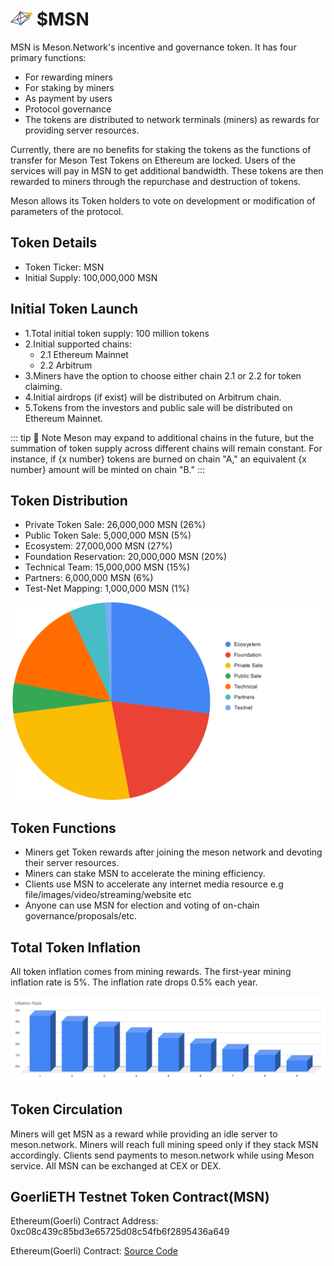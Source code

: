 # <img src="./images/msn.svg" width="35"> $MSN

MSN is Meson.Network's incentive and governance token. It has four primary functions:

- For rewarding miners
- For staking by miners
- As payment by users
- Protocol governance
- The tokens are distributed to network terminals (miners) as rewards for providing server resources.

Currently, there are no benefits for staking the tokens as the functions of transfer for Meson Test Tokens on Ethereum are locked. Users of the services will pay in MSN to get additional bandwidth. These tokens are then rewarded to miners through the repurchase and destruction of tokens.

Meson allows its Token holders to vote on development or modification of parameters of the protocol.

## Token Details

- Token Ticker: MSN
- Initial Supply: 100,000,000 MSN

## Initial Token Launch

- 1.Total initial token supply: 100 million tokens
- 2.Initial supported chains:
  - 2.1 Ethereum Mainnet
  - 2.2 Arbitrum
- 3.Miners have the option to choose either chain 2.1 or 2.2 for token claiming.
- 4.Initial airdrops (if exist) will be distributed on Arbitrum chain.
- 5.Tokens from the investors and public sale will be distributed on Ethereum Mainnet.

::: tip 📝 Note
Meson may expand to additional chains in the future, but the summation of token supply across different chains will remain constant. For instance, if {x number} tokens are burned on chain "A," an equivalent {x number} amount will be minted on chain "B."
:::

## Token Distribution

- Private Token Sale: 26,000,000 MSN (26%)
- Public Token Sale: 5,000,000 MSN (5%)
- Ecosystem: 27,000,000 MSN (27%)
- Foundation Reservation: 20,000,000 MSN (20%)
- Technical Team: 15,000,000 MSN (15%)
- Partners: 6,000,000 MSN (6%)
- Test-Net Mapping: 1,000,000 MSN (1%)

![](./images/token/tokenomics-04.svg)

## Token Functions

- Miners get Token rewards after joining the meson network and devoting their server resources.
- Miners can stake MSN to accelerate the mining efficiency.
- Clients use MSN to accelerate any internet media resource e.g file/images/video/streaming/website etc
- Anyone can use MSN for election and voting of on-chain governance/proposals/etc.

## Total Token Inflation

All token inflation comes from mining rewards. The first-year mining inflation rate is 5%. The inflation rate drops 0.5% each year.

![inflation rate vs time](./images/token/inflation-rate-vs-time-01.svg)

## Token Circulation

Miners will get MSN as a reward while providing an idle server to meson.network. Miners will reach full mining speed only if they stack MSN accordingly. Clients send payments to meson.network while using Meson service. All MSN can be exchanged at CEX or DEX.

## GoerliETH Testnet Token Contract(MSN)

Ethereum(Goerli) Contract Address: 0xc08c439c85bd3e65725d08c54fb6f2895436a649

Ethereum(Goerli) Contract: [Source Code](https://goerli.etherscan.io/token/0xc08c439c85bd3e65725d08c54fb6f2895436a649)